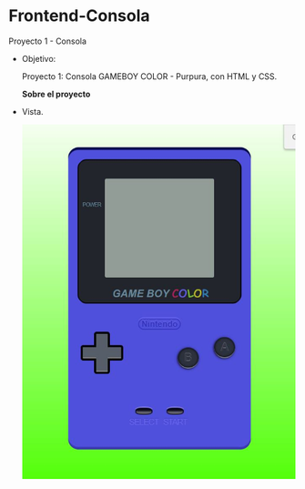 # Frontend-Consola

Proyecto 1 - Consola


- Objetivo: 
  
    Proyecto 1:
    Consola GAMEBOY COLOR - Purpura, con HTML y CSS.

    **Sobre el proyecto**

    

- Vista.
  
  ![texto_alternativo](Consola-Frontend.JPG)




